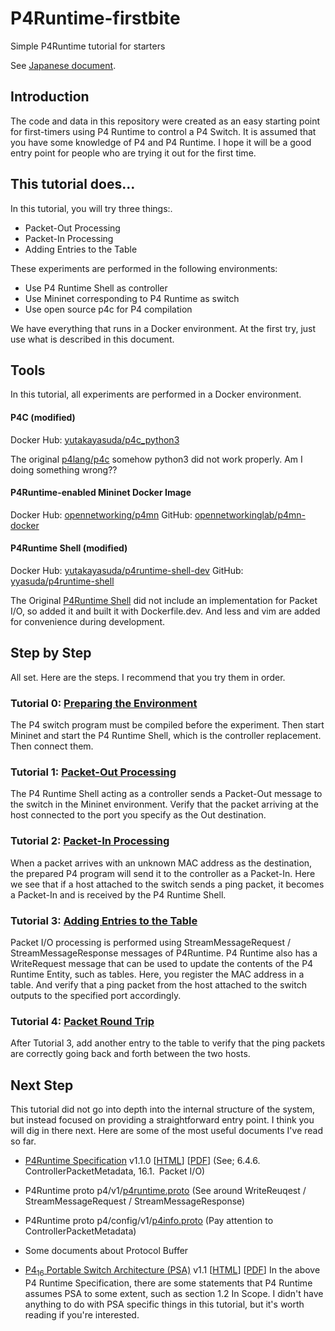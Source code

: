 # P4Runtime-firstbite
Simple P4Runtime tutorial for starters

See [Japanese document](README_ja.md).

## Introduction

The code and data in this repository were created as an easy starting point for first-timers using P4 Runtime to control a P4 Switch. It is assumed that you have some knowledge of P4 and P4 Runtime. I hope it will be a good entry point for people who are trying it out for the first time.

## This tutorial does…

In this tutorial, you will try three things:.

- Packet-Out Processing
- Packet-In Processing
- Adding Entries to the Table

These experiments are performed in the following environments:

- Use P4 Runtime Shell as controller
- Use Mininet corresponding to P4 Runtime as switch
- Use open source p4c for P4 compilation

We have everything that runs in a Docker environment. At the first try, just use what is described in this document.

## Tools

In this tutorial, all experiments are performed in a Docker environment.

#### P4C (modified)

Docker Hub: [yutakayasuda/p4c_python3](https://hub.docker.com/repository/docker/yutakayasuda/p4c_python3)

The original [p4lang/p4c](https://hub.docker.com/r/p4lang/p4c) somehow python3 did not work properly. Am I doing something wrong??

#### P4Runtime-enabled Mininet Docker Image

Docker Hub: [opennetworking/p4mn](https://hub.docker.com/r/opennetworking/p4mn)
GitHub: [opennetworkinglab/p4mn-docker](https://github.com/opennetworkinglab/p4mn-docker)

#### P4Runtime Shell (modified)

Docker Hub: [yutakayasuda/p4runtime-shell-dev](https://hub.docker.com/repository/docker/yutakayasuda/p4runtime-shell-dev)
GitHub: [yyasuda/p4runtime-shell](https://github.com/yyasuda/p4runtime-shell)

The Original [P4Runtime Shell](https://hub.docker.com/r/p4lang/p4runtime-sh) did not include an implementation for Packet I/O, so added it and built it with Dockerfile.dev. And less and vim are added for convenience during development.

## Step by Step

All set. Here are the steps. I recommend that you try them in order.

### Tutorial 0: [Preparing the Environment](./t0_prepare.md)

The P4 switch program must be compiled before the experiment. Then start Mininet and start the P4 Runtime Shell, which is the controller replacement. Then connect them.

### Tutorial 1: [Packet-Out Processing](./t1_packet-out.md)

The P4 Runtime Shell acting as a controller sends a Packet-Out message to the switch in the Mininet environment. Verify that the packet arriving at the host connected to the port you specify as the Out destination.

### Tutorial 2: [Packet-In Processing](./t2_packet-in.md)

When a packet arrives with an unknown MAC address as the destination, the prepared P4 program will send it to the controller as a Packet-In. Here we see that if a host attached to the switch sends a ping packet, it becomes a Packet-In and is received by the P4 Runtime Shell.

### Tutorial 3: [Adding Entries to the Table](./t3_add-entry.md)

Packet I/O processing is performed using StreamMessageRequest / StreamMessageResponse messages of P4Runtime. P4 Runtime also has a WriteRequest message that can be used to update the contents of the P4 Runtime Entity, such as tables. Here, you register the MAC address in a table. And verify that a ping packet from the host attached to the switch outputs to the specified port accordingly.

### Tutorial 4: [Packet Round Trip](./t4_roundtrip.md)

After Tutorial 3, add another entry to the table to verify that the ping packets are correctly going back and forth between the two hosts.

## Next Step

This tutorial did not go into depth into the internal structure of the system, but instead focused on providing a straightforward entry point. I think you will dig in there next. Here are some of the most useful documents I've read so far.

- [P4Runtime Specification](https://p4.org/specs/) v1.1.0 [[HTML](https://p4.org/p4runtime/spec/v1.1.0/P4Runtime-Spec.html)] [[PDF](https://p4.org/p4runtime/spec/v1.1.0/P4Runtime-Spec.pdf)]
  (See; 6.4.6. ControllerPacketMetadata, 16.1. Packet I/O)
- P4Runtime proto p4/v1/[p4runtime.proto](https://github.com/p4lang/p4runtime/blob/master/proto/p4/v1/p4runtime.proto) 
  (See around WriteReuqest / StreamMessageRequest / StreamMessageResponse)
- P4Runtime proto p4/config/v1/[p4info.proto](https://github.com/p4lang/p4runtime/blob/master/proto/p4/config/v1/p4info.proto) 
  (Pay attention to ControllerPacketMetadata)
- Some documents about Protocol Buffer

- [P4<sub>16</sub> Portable Switch Architecture (PSA)](https://p4.org/specs/) v1.1 [[HTML](https://p4.org/p4-spec/docs/PSA-v1.1.0.html)] [[PDF](https://p4.org/p4-spec/docs/PSA-v1.1.0.pdf)]
  In the above P4 Runtime Specification, there are some statements that P4 Runtime assumes PSA to some extent, such as section 1.2 In Scope. I didn't have anything to do with PSA specific things in this tutorial, but it's worth reading if you're interested.

